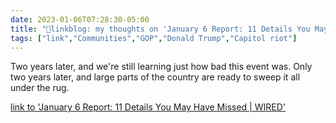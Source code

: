 ```yaml
---
date: 2023-01-06T07:28:30-05:00
title: "🔗linkblog: my thoughts on 'January 6 Report: 11 Details You May Have Missed | WIRED'"
tags: ["link","Communities","GOP","Donald Trump","Capitol riot"]
---
```

Two years later, and we're still learning just how bad this event was. Only two years later, and large parts of the country are ready to sweep it all under the rug.  
 

[link to 'January 6 Report: 11 Details You May Have Missed | WIRED'](https://www.wired.com/story/january-6-committee-final-report-key-takeaways/)
